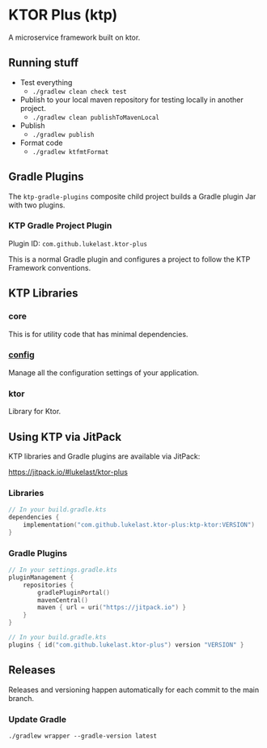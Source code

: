 # KTOR Plus (ktp)

A microservice framework built on ktor.

## Running stuff

* Test everything
    * `./gradlew clean check test`
* Publish to your local maven repository for testing locally in another project.
    * `./gradlew clean publishToMavenLocal`
* Publish
    * `./gradlew publish`
* Format code
  * `./gradlew ktfmtFormat`

## Gradle Plugins

The `ktp-gradle-plugins` composite child project builds a Gradle plugin Jar with two plugins.

### KTP Gradle Project Plugin

Plugin ID: `com.github.lukelast.ktor-plus`

This is a normal Gradle plugin and configures a project to follow the KTP Framework conventions.

## KTP Libraries

### core
This is for utility code that has minimal dependencies.

### [config](libs%2Fktp-config%2Freadme.md)
Manage all the configuration settings of your application.

### ktor
Library for Ktor.


## Using KTP via JitPack

KTP libraries and Gradle plugins are available via JitPack:

https://jitpack.io/#lukelast/ktor-plus

### Libraries

```kotlin
// In your build.gradle.kts
dependencies {
    implementation("com.github.lukelast.ktor-plus:ktp-ktor:VERSION")
}
```

### Gradle Plugins

```kotlin
// In your settings.gradle.kts
pluginManagement {
    repositories {
        gradlePluginPortal()
        mavenCentral()
        maven { url = uri("https://jitpack.io") }
    }
}

// In your build.gradle.kts
plugins { id("com.github.lukelast.ktor-plus") version "VERSION" }
```


## Releases

Releases and versioning happen automatically for each commit to the main branch.


### Update Gradle
`./gradlew wrapper --gradle-version latest`
